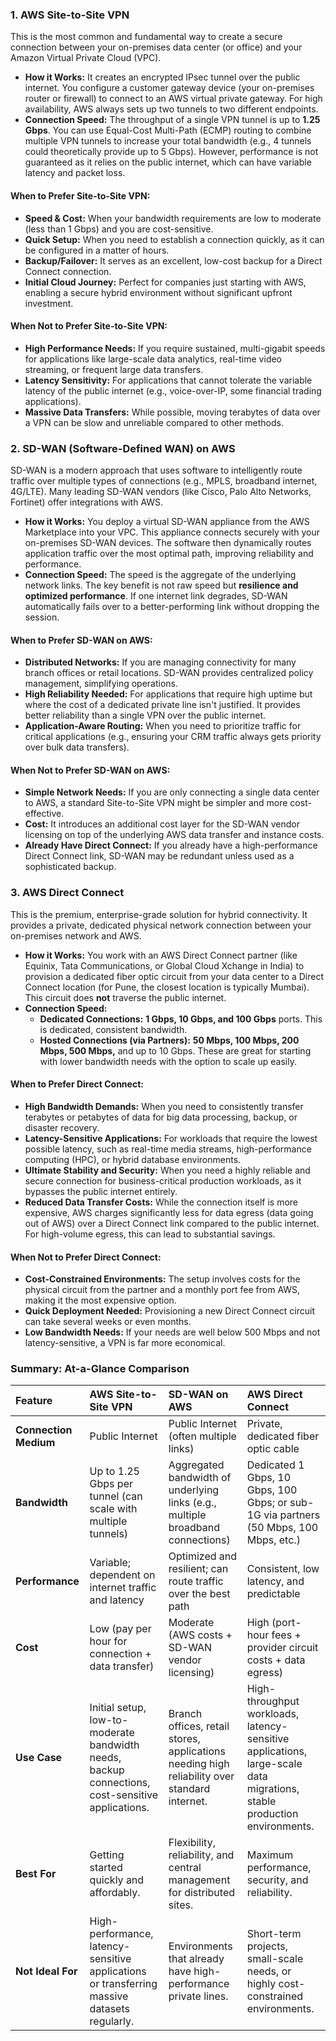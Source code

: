 ### 1. AWS Site-to-Site VPN

This is the most common and fundamental way to create a secure connection between your on-premises data center (or office) and your Amazon Virtual Private Cloud (VPC).

* **How it Works:** It creates an encrypted IPsec tunnel over the public internet. You configure a customer gateway device (your on-premises router or firewall) to connect to an AWS virtual private gateway. For high availability, AWS always sets up two tunnels to two different endpoints.
* **Connection Speed:** The throughput of a single VPN tunnel is up to **1.25 Gbps**. You can use Equal-Cost Multi-Path (ECMP) routing to combine multiple VPN tunnels to increase your total bandwidth (e.g., 4 tunnels could theoretically provide up to 5 Gbps). However, performance is not guaranteed as it relies on the public internet, which can have variable latency and packet loss.

#### When to Prefer Site-to-Site VPN:
* **Speed & Cost:** When your bandwidth requirements are low to moderate (less than 1 Gbps) and you are cost-sensitive.
* **Quick Setup:** When you need to establish a connection quickly, as it can be configured in a matter of hours.
* **Backup/Failover:** It serves as an excellent, low-cost backup for a Direct Connect connection.
* **Initial Cloud Journey:** Perfect for companies just starting with AWS, enabling a secure hybrid environment without significant upfront investment.

#### When Not to Prefer Site-to-Site VPN:
* **High Performance Needs:** If you require sustained, multi-gigabit speeds for applications like large-scale data analytics, real-time video streaming, or frequent large data transfers.
* **Latency Sensitivity:** For applications that cannot tolerate the variable latency of the public internet (e.g., voice-over-IP, some financial trading applications).
* **Massive Data Transfers:** While possible, moving terabytes of data over a VPN can be slow and unreliable compared to other methods.

### 2. SD-WAN (Software-Defined WAN) on AWS

SD-WAN is a modern approach that uses software to intelligently route traffic over multiple types of connections (e.g., MPLS, broadband internet, 4G/LTE). Many leading SD-WAN vendors (like Cisco, Palo Alto Networks, Fortinet) offer integrations with AWS.

* **How it Works:** You deploy a virtual SD-WAN appliance from the AWS Marketplace into your VPC. This appliance connects securely with your on-premises SD-WAN devices. The software then dynamically routes application traffic over the most optimal path, improving reliability and performance.
* **Connection Speed:** The speed is the aggregate of the underlying network links. The key benefit is not raw speed but **resilience and optimized performance**. If one internet link degrades, SD-WAN automatically fails over to a better-performing link without dropping the session.

#### When to Prefer SD-WAN on AWS:
* **Distributed Networks:** If you are managing connectivity for many branch offices or retail locations. SD-WAN provides centralized policy management, simplifying operations.
* **High Reliability Needed:** For applications that require high uptime but where the cost of a dedicated private line isn't justified. It provides better reliability than a single VPN over the public internet.
* **Application-Aware Routing:** When you need to prioritize traffic for critical applications (e.g., ensuring your CRM traffic always gets priority over bulk data transfers).

#### When Not to Prefer SD-WAN on AWS:
* **Simple Network Needs:** If you are only connecting a single data center to AWS, a standard Site-to-Site VPN might be simpler and more cost-effective.
* **Cost:** It introduces an additional cost layer for the SD-WAN vendor licensing on top of the underlying AWS data transfer and instance costs.
* **Already Have Direct Connect:** If you already have a high-performance Direct Connect link, SD-WAN may be redundant unless used as a sophisticated backup.

### 3. AWS Direct Connect

This is the premium, enterprise-grade solution for hybrid connectivity. It provides a private, dedicated physical network connection between your on-premises network and AWS.

* **How it Works:** You work with an AWS Direct Connect partner (like Equinix, Tata Communications, or Global Cloud Xchange in India) to provision a dedicated fiber optic circuit from your data center to a Direct Connect location (for Pune, the closest location is typically Mumbai). This circuit does **not** traverse the public internet.
* **Connection Speed:**
    * **Dedicated Connections:** **1 Gbps, 10 Gbps, and 100 Gbps** ports. This is dedicated, consistent bandwidth.
    * **Hosted Connections (via Partners):** **50 Mbps, 100 Mbps, 200 Mbps, 500 Mbps,** and up to 10 Gbps. These are great for starting with lower bandwidth needs with the option to scale up easily.

#### When to Prefer Direct Connect:
* **High Bandwidth Demands:** When you need to consistently transfer terabytes or petabytes of data for big data processing, backup, or disaster recovery.
* **Latency-Sensitive Applications:** For workloads that require the lowest possible latency, such as real-time media streams, high-performance computing (HPC), or hybrid database environments.
* **Ultimate Stability and Security:** When you need a highly reliable and secure connection for business-critical production workloads, as it bypasses the public internet entirely.
* **Reduced Data Transfer Costs:** While the connection itself is more expensive, AWS charges significantly less for data egress (data going out of AWS) over a Direct Connect link compared to the public internet. For high-volume egress, this can lead to substantial savings.

#### When Not to Prefer Direct Connect:
* **Cost-Constrained Environments:** The setup involves costs for the physical circuit from the partner and a monthly port fee from AWS, making it the most expensive option.
* **Quick Deployment Needed:** Provisioning a new Direct Connect circuit can take several weeks or even months.
* **Low Bandwidth Needs:** If your needs are well below 500 Mbps and not latency-sensitive, a VPN is far more economical.

### Summary: At-a-Glance Comparison

| Feature | AWS Site-to-Site VPN | SD-WAN on AWS | AWS Direct Connect |
| :--- | :--- | :--- | :--- |
| **Connection Medium**| Public Internet | Public Internet (often multiple links) | Private, dedicated fiber optic cable |
| **Bandwidth** | Up to 1.25 Gbps per tunnel (can scale with multiple tunnels) | Aggregated bandwidth of underlying links (e.g., multiple broadband connections) | Dedicated 1 Gbps, 10 Gbps, 100 Gbps; or sub-1G via partners (50 Mbps, 100 Mbps, etc.) |
| **Performance** | Variable; dependent on internet traffic and latency | Optimized and resilient; can route traffic over the best path | Consistent, low latency, and predictable |
| **Cost** | Low (pay per hour for connection + data transfer) | Moderate (AWS costs + SD-WAN vendor licensing) | High (port-hour fees + provider circuit costs + data egress) |
| **Use Case** | Initial setup, low-to-moderate bandwidth needs, backup connections, cost-sensitive applications. | Branch offices, retail stores, applications needing high reliability over standard internet. | High-throughput workloads, latency-sensitive applications, large-scale data migrations, stable production environments. |
| **Best For** | Getting started quickly and affordably. | Flexibility, reliability, and central management for distributed sites. | Maximum performance, security, and reliability. |
| **Not Ideal For** | High-performance, latency-sensitive applications or transferring massive datasets regularly. | Environments that already have high-performance private lines. | Short-term projects, small-scale needs, or highly cost-constrained environments. |
